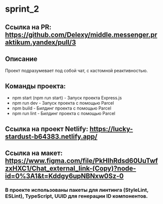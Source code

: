 # sprint_2
## Ссылка на PR: https://github.com/Delexy/middle.messenger.praktikum.yandex/pull/3

## Описание  
Проект подразумевает под собой чат, с кастомной реактивностью.

## Команды проекта:
- npm start (npm run start) - Запуск проекта Express.js
- npm run dev - Запуск проекта с помощью Parcel
- npm build - Билдинг проекта с помощью Parcel
- npm run lint - Билдинг проекта с помощью Parcel

## Ссылка на проект Netlify: https://lucky-stardust-b64383.netlify.app/

## Ссылка на макет: https://www.figma.com/file/PkHlhRdsd60UuTwfzxHXC1/Chat_external_link-(Copy)?node-id=0%3A1&t=Kddgy6upNBNxw0Sz-0

### В проекте использованы пакеты для линтинга (StyleLint, ESLint), TypeScript, UUID для генерации ID компонентов.
